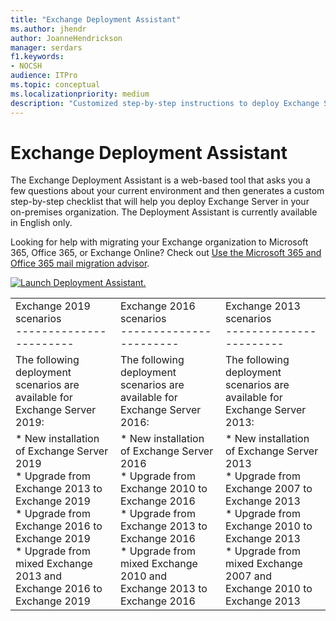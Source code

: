 ```yaml
---
title: "Exchange Deployment Assistant"
ms.author: jhendr
author: JoanneHendrickson
manager: serdars
f1.keywords:
- NOCSH
audience: ITPro
ms.topic: conceptual
ms.localizationpriority: medium
description: "Customized step-by-step instructions to deploy Exchange Server."
---
```


# Exchange Deployment Assistant

The Exchange Deployment Assistant is a web-based tool that asks you a few questions about your current environment and then generates a custom step-by-step checklist that will help you deploy Exchange Server in your on-premises organization. The Deployment Assistant is currently available in English only.

Looking for help with migrating your Exchange organization to Microsoft 365, Office 365, or Exchange Online? Check out [Use the Microsoft 365 and Office 365 mail migration advisor](../ExchangeHybrid/mail-migration-jump.md).

[![Launch Deployment Assistant.](media/ExchangeDeploymentAssistant.png)](https://assistants.microsoft.com/)



|     |     |     |
| --- | --- | --- |
| Exchange 2019 scenarios<br>----------------------- | Exchange 2016 scenarios<br>----------------------- | Exchange 2013 scenarios<br>----------------------- |
| The following deployment scenarios are available for Exchange Server 2019: | The following deployment scenarios are available for Exchange Server 2016: | The following deployment scenarios are available for Exchange Server 2013: |
| * New installation of Exchange Server 2019<br>* Upgrade from Exchange 2013 to Exchange 2019<br>* Upgrade from Exchange 2016 to Exchange 2019<br>* Upgrade from mixed Exchange 2013 and Exchange 2016 to Exchange 2019 | * New installation of Exchange Server 2016<br>* Upgrade from Exchange 2010 to Exchange 2016<br>* Upgrade from Exchange 2013 to Exchange 2016<br>* Upgrade from mixed Exchange 2010 and Exchange 2013 to Exchange 2016 | * New installation of Exchange Server 2013<br>* Upgrade from Exchange 2007 to Exchange 2013<br>* Upgrade from Exchange 2010 to Exchange 2013<br>* Upgrade from mixed Exchange 2007 and Exchange 2010 to Exchange 2013 |
